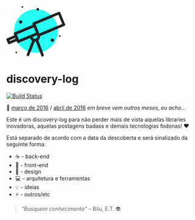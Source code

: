 ![discovery-log cover](https://raw.githubusercontent.com/fbeegle/discovery-log/master/assets/top-image.jpg)

# discovery-log

[![Build Status](https://travis-ci.org/fbeegle/discovery-log.svg?branch=master)](https://travis-ci.org/fbeegle/discovery-log)

:date: [março de 2016](https://github.com/fbeegle/discovery-log/blob/master/2016/03-marco.md) / [abril de 2016](https://github.com/fbeegle/discovery-log/blob/master/2016/04-abril.md) *em breve vem outros meses, eu acho...*

Este é um discovery-log para não perder mais de vista aquelas libraries inovadoras, aquelas postagens badass e demais tecnologias fodonas! :heart:

Está separado de acordo com a data da descoberta e será sinalizado da seguinte forma:

- :coffee: - back-end
- :beers: - front-end
- :pizza: - design
- :computer: - arquitetura e ferramentas
- :bulb: - ideias
- :zap: - outros/etc

> *"Busquem conhecimento"* – Bilu, E.T. :alien: